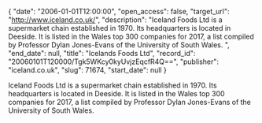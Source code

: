 {
  "date": "2006-01-01T12:00:00", 
  "open_access": false, 
  "target_url": "http://www.iceland.co.uk/", 
  "description": "Iceland Foods Ltd is a supermarket chain established in 1970. Its headquarters is located in Deeside. It is listed in the Wales top 300 companies for 2017, a list compiled by Professor Dylan Jones-Evans of the University of South Wales. ", 
  "end_date": null, 
  "title": "Icelands Foods Ltd", 
  "record_id": "20060101T120000/Tgk5WKcy0kyUvjzEqcfR4Q==", 
  "publisher": "iceland.co.uk", 
  "slug": 71674, 
  "start_date": null
}

Iceland Foods Ltd is a supermarket chain established in 1970. Its headquarters is located in Deeside. It is listed in the Wales top 300 companies for 2017, a list compiled by Professor Dylan Jones-Evans of the University of South Wales. 